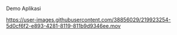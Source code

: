 Demo Aplikasi

https://user-images.githubusercontent.com/38856029/219923254-5d0cf6f2-e893-4281-8119-811b9d9346ee.mov


